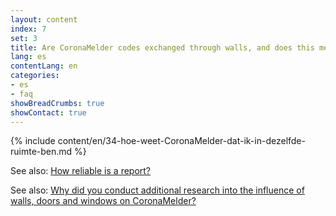 ```yaml
---
layout: content
index: 7
set: 3
title: Are CoronaMelder codes exchanged through walls, and does this mean I can get a notification? 
lang: es
contentLang: en
categories:
- es
- faq
showBreadCrumbs: true
showContact: true
---
```

{% include content/en/34-hoe-weet-CoronaMelder-dat-ik-in-dezelfde-ruimte-ben.md %}

See also: [How reliable is a report?](/es/faq/17-hoe-betrouwbaar-is-een-melding/)

See also: [Why did you conduct additional research into the influence of walls, doors and windows on CoronaMelder?](/es/faq/35-waarom-extra-onderzoek-naar-invloed-muren-deuren-en-ramen/)
